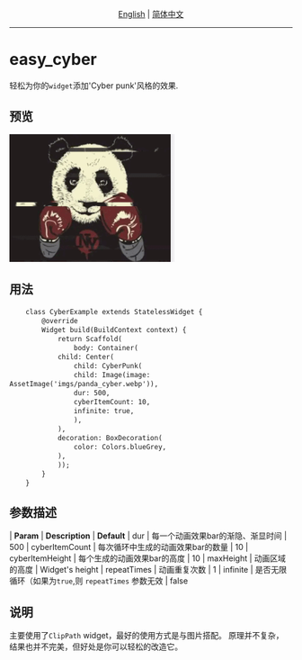 <p align="center">
    <a href="https://github.com/greatbear412/easy_cyber/blob/master/README.md">English</a>
    | <a href="https://github.com/greatbear412/easy_cyber/blob/master/README.zh.md">简体中文</a>
</p>

---

# easy_cyber
轻松为你的`widget`添加'Cyber punk'风格的效果.

## 预览
<img src="https://github.com/greatbear412/easy_cyber/raw/master/doc/example.gif">


## 用法
```
    class CyberExample extends StatelessWidget {
        @override
        Widget build(BuildContext context) {
            return Scaffold(
                body: Container(
            child: Center(
                child: CyberPunk(
                child: Image(image: AssetImage('imgs/panda_cyber.webp')),
                dur: 500,
                cyberItemCount: 10,
                infinite: true,
                ),
            ),
            decoration: BoxDecoration(
                color: Colors.blueGrey,
            ),
            ));
        }
    }
```
## 参数描述
|    **Param**         |                                **Description**         |          **Default**
|    dur               |      每一个动画效果bar的渐隐、渐显时间                      |              500
|    cyberItemCount    |      每次循环中生成的动画效果bar的数量                      |              10
|    cyberItemHeight   |      每个生成的动画效果bar的高度                           |              10
|    maxHeight         |      动画区域的高度                                       |              Widget's height
|    repeatTimes       |      动画重复次数                                         |              1
|    infinite          |      是否无限循环（如果为`true`,则 `repeatTimes` 参数无效    |              false

## 说明
主要使用了`ClipPath` widget，最好的使用方式是与图片搭配。
原理并不复杂， 结果也并不完美，但好处是你可以轻松的改造它。